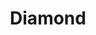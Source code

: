 ---
title: Diamond
price: R160 000
limit: 1
logo: diamond-blue.png
large-logo: diamond-large.png
logo_size: 150

# Expo info
expo: yes
expo_space: 6x3m
watercooler: yes
banners: 4

#benefits
delegateDB: yes
speakerSlot: yes
passes: 5

brand_benefits:
    - Logo on podium in keynote room
    - Logo on hanging banners in keynote room
    - Logo on laptop sticker which will be placed in delegate bags

exclusive:
    - Exclusive logo branding on delegate hoodies

sold_out: no
order: 10
---